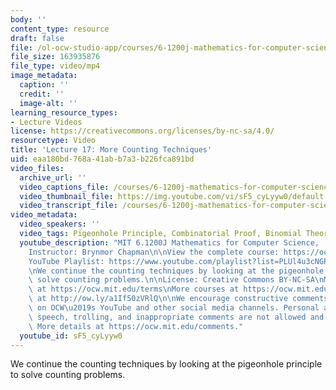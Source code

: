 ```yaml
---
body: ''
content_type: resource
draft: false
file: /ol-ocw-studio-app/courses/6-1200j-mathematics-for-computer-science-spring-2024/61200-sp24-lecture17-2024apr16_360p_16_9.mp4
file_size: 163935876
file_type: video/mp4
image_metadata:
  caption: ''
  credit: ''
  image-alt: ''
learning_resource_types:
- Lecture Videos
license: https://creativecommons.org/licenses/by-nc-sa/4.0/
resourcetype: Video
title: 'Lecture 17: More Counting Techniques'
uid: eaa180bd-768a-41ab-b7a3-b226fca891bd
video_files:
  archive_url: ''
  video_captions_file: /courses/6-1200j-mathematics-for-computer-science-spring-2024/1zAhZ2hPL-lYs143_UknBiCrC25DH_Eza_transcript.webvtt
  video_thumbnail_file: https://img.youtube.com/vi/sF5_cyLyyw0/default.jpg
  video_transcript_file: /courses/6-1200j-mathematics-for-computer-science-spring-2024/1zAhZ2hPL-lYs143_UknBiCrC25DH_Eza_transcript.pdf
video_metadata:
  video_speakers: ''
  video_tags: Pigeonhole Principle, Combinatorial Proof, Binomial Theorem, nonconstructive
  youtube_description: "MIT 6.1200J Mathematics for Computer Science,  Spring 2024\n\
    Instructor: Brynmor Chapman\n\nView the complete course: https://ocw.mit.edu/courses/6-1200j-mathematics-for-computer-science-spring-2024/\n\
    YouTube Playlist: https://www.youtube.com/playlist?list=PLUl4u3cNGP61VNvICqk2HXJTonnKgAc9d\n\
    \nWe continue the counting techniques by looking at the pigeonhole principle to\
    \ solve counting problems.\n\nLicense: Creative Commons BY-NC-SA\nMore information\
    \ at https://ocw.mit.edu/terms\nMore courses at https://ocw.mit.edu\nSupport OCW\
    \ at http://ow.ly/a1If50zVRlQ\n\nWe encourage constructive comments and discussion\
    \ on OCW\u2019s YouTube and other social media channels. Personal attacks, hate\
    \ speech, trolling, and inappropriate comments are not allowed and may be removed.\
    \ More details at https://ocw.mit.edu/comments."
  youtube_id: sF5_cyLyyw0
---
```

We continue the counting techniques by looking at the pigeonhole principle to solve counting problems.